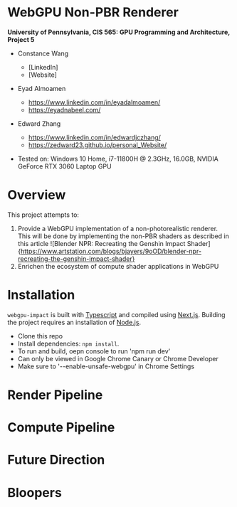 WebGPU Non-PBR Renderer
==================================

**University of Pennsylvania, CIS 565: GPU Programming and Architecture, Project 5**

* Constance Wang
  * [LinkedIn]
  * [Website]

* Eyad Almoamen
  * https://www.linkedin.com/in/eyadalmoamen/
  * https://eyadnabeel.com/
 
* Edward Zhang
  * https://www.linkedin.com/in/edwardjczhang/
  * https://zedward23.github.io/personal_Website/  
 
* Tested on: Windows 10 Home, i7-11800H @ 2.3GHz, 16.0GB, NVIDIA GeForce RTX 3060 Laptop GPU

Overview
==================================
This project attempts to:
1. Provide a WebGPU implementation of a non-photorealistic renderer. This will be done by implementing the non-PBR shaders as described in this article ![Blender NPR: Recreating the Genshin Impact Shader]{https://www.artstation.com/blogs/bjayers/9oOD/blender-npr-recreating-the-genshin-impact-shader}
2. Enrichen the ecosystem of compute shader applications in WebGPU



Installation
==================================
`webgpu-impact` is built with [Typescript](https://www.typescriptlang.org/)
and compiled using [Next.js](https://nextjs.org/). Building the project
requires an installation of [Node.js](https://nodejs.org/en/).

- Clone this repo
- Install dependencies: `npm install`.
- To run and build, oepn console to run 'npm run dev'
- Can only be viewed in Google Chrome Canary or Chrome Developer
- Make sure to '--enable-unsafe-webgpu' in Chrome Settings

Render Pipeline
==================================

Compute Pipeline
==================================

Future Direction
==================================

Bloopers
==================================
